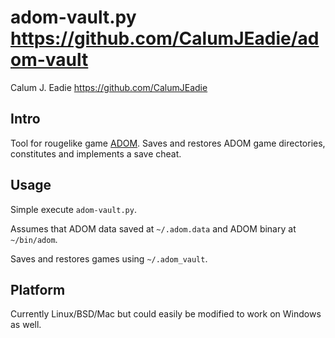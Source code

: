adom-vault.py <https://github.com/CalumJEadie/adom-vault>
=========================================================

Calum J. Eadie <https://github.com/CalumJEadie>

Intro
-----

Tool for rougelike game [ADOM][1]. Saves and restores ADOM game directories, constitutes and implements a save cheat.

[1]: http://en.wikipedia.org/wiki/Ancient_Domains_of_Mystery

Usage
-----

Simple execute `adom-vault.py`.

Assumes that ADOM data saved at `~/.adom.data` and ADOM binary at `~/bin/adom`.

Saves and restores games using `~/.adom_vault`.

Platform
--------

Currently Linux/BSD/Mac but could easily be modified to work on Windows as well.
